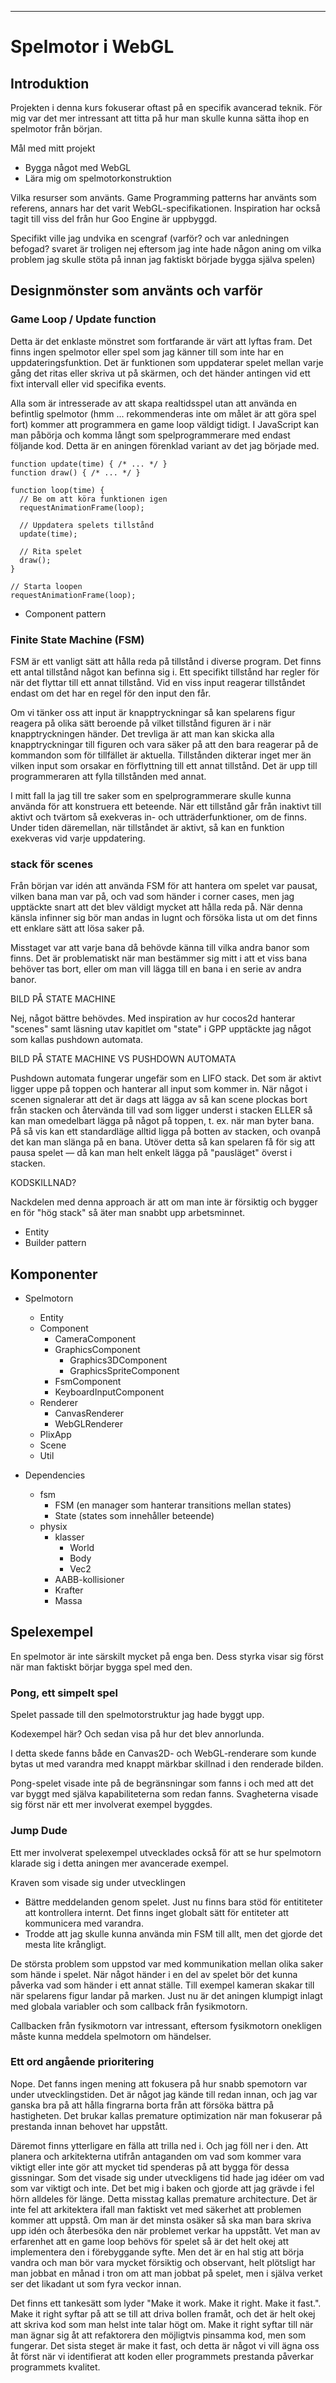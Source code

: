 <!-- Projektet skall också redovisas i form av en skriftlig rapport. Rapporten skall vara på ca 15 sidor, med en textmassa som oräknat figurer och källkodsexempel är på minst 10 sidor. (Det blir lätt mer Detta är lågt! Jag räknar med att bättre projekt fyller ut dessa sidor utan vidare. Det dubbla är inget extremt. Men jag räknar inte sidantal.)

Texten skall vara skriven med era egna ord. Eventuellt citerad text måste mycket tydligt markeras som citerad och får inte dominera rapporten.

Referenserna är viktiga! Ange tydligt vilka referenser ni baserar er på.

Rapporten bör vara snyggt utformad och lättläst.

Den bör vara inlämnad inom en vecka efter sista redovisningstillfället. Rekommenderat format: PDF.
 -->

-------------------------------------------------------------------------------

# Spelmotor i WebGL


## Introduktion

Projekten i denna kurs fokuserar oftast på en specifik avancerad teknik. För mig var det mer intressant att titta på hur man skulle kunna sätta ihop en spelmotor från början.

Mål med mitt projekt
- Bygga något med WebGL
- Lära mig om spelmotorkonstruktion

Vilka resurser som använts. Game Programming patterns har använts som referens, annars har det varit WebGL-specifikationen. Inspiration har också tagit till viss del från hur Goo Engine är uppbyggd.

Specifikt ville jag undvika en scengraf (varför? och var anledningen befogad? svaret är troligen nej eftersom jag inte hade någon aning om vilka problem jag skulle stöta på innan jag faktiskt började bygga själva spelen)


## Designmönster som använts och varför


### Game Loop / Update function

Detta är det enklaste mönstret som fortfarande är värt att lyftas fram. Det finns ingen spelmotor eller spel som jag känner till som inte har en uppdateringsfunktion. Det är funktionen som uppdaterar spelet mellan varje gång det ritas eller skriva ut på skärmen, och det händer antingen vid ett fixt intervall eller vid specifika events.

Alla som är intresserade av att skapa realtidsspel utan att använda en befintlig spelmotor (hmm ... rekommenderas inte om målet är att göra spel fort) kommer att programmera en game loop väldigt tidigt. I JavaScript kan man påbörja och komma långt som spelprogrammerare med endast följande kod. Detta är en aningen förenklad variant av det jag började med.

    function update(time) { /* ... */ }
    function draw() { /* ... */ }

    function loop(time) {
      // Be om att köra funktionen igen
      requestAnimationFrame(loop);

      // Uppdatera spelets tillstånd
      update(time);

      // Rita spelet
      draw();
    }

    // Starta loopen
    requestAnimationFrame(loop);



- Component pattern

### Finite State Machine (FSM)

FSM är ett vanligt sätt att hålla reda på tillstånd i diverse program. Det finns ett antal tillstånd något kan befinna sig i. Ett specifikt tillstånd har regler för när det flyttar till ett annat tillstånd. Vid en viss input reagerar tillståndet endast om det har en regel för den input den får.

Om vi tänker oss att input är knapptryckningar så kan spelarens figur reagera på olika sätt beroende på vilket tillstånd figuren är i när knapptryckningen händer. Det trevliga är att man kan skicka alla knapptryckningar till figuren och vara säker på att den bara reagerar på de kommandon som för tillfället är aktuella. Tillstånden dikterar inget mer än vilken input som orsakar en förflyttning till ett annat tillstånd. Det är upp till programmeraren att fylla tillstånden med annat.

I mitt fall la jag till tre saker som en spelprogrammerare skulle kunna använda för att konstruera ett beteende. När ett tillstånd går från inaktivt till aktivt och tvärtom så exekveras in- och utträderfunktioner, om de finns. Under tiden däremellan, när tillståndet är aktivt, så kan en funktion exekveras vid varje uppdatering.


### stack för scenes

Från början var idén att använda FSM för att hantera om spelet var pausat, vilken bana man var på, och vad som händer i corner cases, men jag upptäckte snart att det blev väldigt mycket att hålla reda på. När denna känsla infinner sig bör man andas in lugnt och försöka lista ut om det finns ett enklare sätt att lösa saker på.

Misstaget var att varje bana då behövde känna till vilka andra banor som finns. Det är problematiskt när man bestämmer sig mitt i att et viss bana behöver tas bort, eller om man vill lägga till en bana i en serie av andra banor.

BILD PÅ STATE MACHINE

Nej, något bättre behövdes. Med inspiration av hur cocos2d hanterar "scenes" samt läsning utav kapitlet om "state" i GPP upptäckte jag något som kallas pushdown automata.

BILD PÅ STATE MACHINE VS PUSHDOWN AUTOMATA

Pushdown automata fungerar ungefär som en LIFO stack. Det som är aktivt ligger uppe på toppen och hanterar all input som kommer in. När något i scenen signalerar att det är dags att lägga av så kan scene plockas bort från stacken och återvända till vad som ligger underst i stacken ELLER så kan man omedelbart lägga på något på toppen, t. ex. när man byter bana. På så vis kan ett standardläge alltid ligga på botten av stacken, och ovanpå det kan man slänga på en bana. Utöver detta så kan spelaren få för sig att pausa spelet — då kan man helt enkelt lägga på "pausläget" överst i stacken.

KODSKILLNAD?

Nackdelen med denna approach är att om man inte är försiktig och bygger en för "hög stack" så äter man snabbt upp arbetsminnet.

- Entity
- Builder pattern


## Komponenter

- Spelmotorn
  - Entity
  - Component
    - CameraComponent
    - GraphicsComponent
      - Graphics3DComponent
      - GraphicsSpriteComponent
    - FsmComponent
    - KeyboardInputComponent
  - Renderer
    - CanvasRenderer
    - WebGLRenderer
  - PlixApp
  - Scene
  - Util

- Dependencies
  - fsm
    - FSM (en manager som hanterar transitions mellan states)
    - State (states som innehåller beteende)
  - physix
    - klasser
  	  - World
  	  - Body
  	  - Vec2
    - AABB-kollisioner
    - Krafter
    - Massa


## Spelexempel

En spelmotor är inte särskilt mycket på enga ben. Dess styrka visar sig först när man faktiskt börjar bygga spel med den.


### Pong, ett simpelt spel

Spelet passade till den spelmotorstruktur jag hade byggt upp.

Kodexempel här? Och sedan visa på hur det blev annorlunda. 

I detta skede fanns både en Canvas2D- och WebGL-renderare som kunde bytas ut med varandra med knappt märkbar skillnad i den renderade bilden.

Pong-spelet visade inte på de begränsningar som fanns i och med att det var byggt med själva kapabiliteterna som redan fanns. Svagheterna visade sig först när ett mer involverat exempel byggdes.


### Jump Dude

Ett mer involverat spelexempel utvecklades också för att se hur spelmotorn klarade sig i detta aningen mer avancerade exempel.

Kraven som visade sig under utvecklingen
- Bättre meddelanden genom spelet. Just nu finns bara stöd för entititeter att kontrollera internt. Det finns inget globalt sätt för entiteter att kommunicera med varandra.
- Trodde att jag skulle kunna använda min FSM till allt, men det gjorde det mesta lite krångligt.

De största problem som uppstod var med kommunikation mellan olika saker som hände i spelet. När något händer i en del av spelet bör det kunna påverka vad som händer i ett annat ställe. Till exempel kameran skakar till när spelarens figur landar på marken. Just nu är det aningen klumpigt inlagt med globala variabler och som callback från fysikmotorn.

Callbacken från fysikmotorn var intressant, eftersom fysikmotorn onekligen måste kunna meddela spelmotorn om händelser.


### Ett ord angående prioritering

Nope. Det fanns ingen mening att fokusera på hur snabb spemotorn var under utvecklingstiden. Det är något jag kände till redan innan, och jag var ganska bra på att hålla fingrarna borta från att försöka bättra på hastigheten. Det brukar kallas premature optimization när man fokuserar på prestanda innan behovet har uppstått.

Däremot finns ytterligare en fälla att trilla ned i. Och jag föll ner i den. Att planera och arkitekterna utifrån antaganden om vad som kommer vara viktigt eller inte gör att mycket tid spenderas på att bygga för dessa gissningar. Som det visade sig under utveckligens tid hade jag idéer om vad som var viktigt och inte. Det bet mig i baken och gjorde att jag grävde i fel hörn alldeles för länge. Detta misstag kallas premature architecture. Det är inte fel att arkitektera ifall man faktiskt vet med säkerhet att problemen kommer att uppstå. Om man är det minsta osäker så ska man bara skriva upp idén och återbesöka den när problemet verkar ha uppstått. Vet man av erfarenhet att en game loop behövs för spelet så är det helt okej att implementera den i förebyggande syfte. Men det är en hal stig att börja vandra och man bör vara mycket försiktig och observant, helt plötsligt har man jobbat en månad i tron om att man jobbat på spelet, men i själva verket ser det likadant ut som fyra veckor innan.

Det finns ett tankesätt som lyder "Make it work. Make it right. Make it fast.". Make it right syftar på att se till att driva bollen framåt, och det är helt okej att skriva kod som man helst inte talar högt om. Make it right syftar till när man ägnar sig åt att refaktorera den möjligtvis pinsamma kod, men som fungerar. Det sista steget är make it fast, och detta är något vi vill ägna oss åt först när vi identifierat att koden eller programmets prestanda påverkar programmets kvalitet.